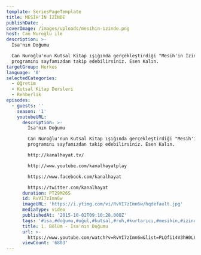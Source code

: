 ```yaml
---
template: SeriesPageTemplate
title: MESİH'İN İZİNDE
publishDate: .
coverImage: /images/uploads/mesi̇hi̇n-i̇zi̇nde.png
host: Can Nuroğlu ile
description: >-
  İsa'nın Doğumu

  Can Nuroğlu'nun Kutsal Kitap ışığında gerçekleştirdiği "Mesih'in İzinde"
  programını sayfamızdan takip edebilirsiniz. Esen Kalın.
targetGroup: Herkes
language: '0'
selectedCategories:
  - Öğretim
  - Kutsal Kitap Dersleri
  - Rehberlik
episodes:
  - guests: ''
    season: '1'
    youtubeURL:
      description: >-
        İsa'nın Doğumu

        Can Nuroğlu'nun Kutsal Kitap ışığında gerçekleştirdiği "Mesih'in İzinde"
        programını sayfamızdan takip edebilirsiniz. Esen Kalın.

        http://kanalhayat.tv/

        http://www.youtube.com/kanalhayatplay

        https://www.facebook.com/kanalhayat

        https://twitter.com/kanalhayat
      duration: PT29M26S
      id: RvVI7zImn6w
      imageURL: 'https://i.ytimg.com/vi/RvVI7zImn6w/hqdefault.jpg'
      mediaType: video
      publishedAt: '2015-10-02T09:10:28.000Z'
      tags: '#isa,#doğumu,#oğul,#kutsal,#ruh,#kurtarıcı,#mesihin,#izinde'
      title: 1. Bölüm - İsa'nın Doğumu
      url: >-
        https://www.youtube.com/watch?v=RvVI7zImn6w&list=PLQfi14V3hH0L8DIdDvJOcJHHsYXnwguro&index=2&t=0s
      viewCount: '6803'
---
```


